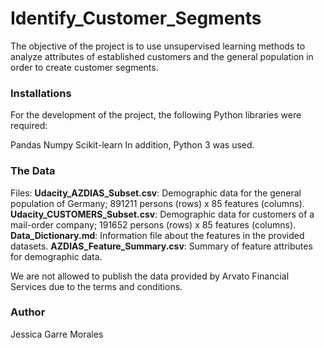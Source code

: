 # Identify_Customer_Segments
The objective of the project is to use unsupervised learning methods to analyze attributes of established customers and the general population in order to create customer segments.

### Installations
For the development of the project, the following Python libraries were required: 

Pandas
Numpy
Scikit-learn
In addition, Python 3 was used. 

### The Data

Files:
**Udacity_AZDIAS_Subset.csv**: Demographic data for the general population of Germany; 891211 persons (rows) x 85 features (columns).
**Udacity_CUSTOMERS_Subset.csv**: Demographic data for customers of a mail-order company; 191652 persons (rows) x 85 features (columns).
**Data_Dictionary.md**: Information file about the features in the provided datasets.
**AZDIAS_Feature_Summary.csv**: Summary of feature attributes for demographic data.

We are not allowed to publish the data provided by Arvato Financial Services due to the terms and conditions.

### Author
Jessica Garre Morales

